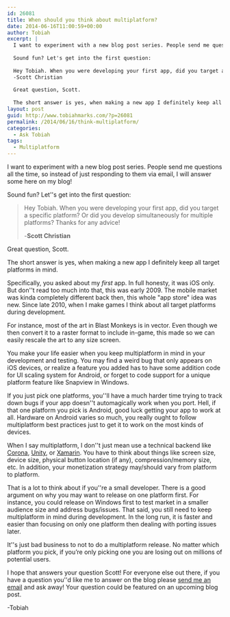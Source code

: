 ```yaml
---
id: 26081
title: When should you think about multiplatform?
date: 2014-06-16T11:00:59+00:00
author: Tobiah
excerpt: |
  I want to experiment with a new blog post series. People send me questions all the time, so instead of just responding to them via email, I will answer some here on my blog!
  
  Sound fun? Let's get into the first question:
  
  Hey Tobiah. When you were developing your first app, did you target a specific platform? Or did you develop simultaneously for multiple platforms? Thanks for any advice!
  -Scott Christian
  
  Great question, Scott.
  
  The short answer is yes, when making a new app I definitely keep all target platforms in mind...
layout: post
guid: http://www.tobiahmarks.com/?p=26081
permalink: /2014/06/16/think-multiplatform/
categories:
  - Ask Tobiah
tags:
  - Multiplatform
---
```

I want to experiment with a new blog post series. People send me questions all the time, so instead of just responding to them via email, I will answer some here on my blog!

Sound fun? Let''s get into the first question:

> Hey Tobiah. When you were developing your first app, did you target a specific platform? Or did you develop simultaneously for multiple platforms? Thanks for any advice!
> 
> -**Scott Christian**

Great question, Scott.

The short answer is yes, when making a new app I definitely keep all target platforms in mind. <!--more-->

Specifically, you asked about my _first_ app. In full honesty, it was iOS only. But don''t read too much into that, this was early 2009. The mobile market was kinda completely different back then, this whole "app store" idea was new. Since late 2010, when I make games I think about all target platforms during development.

For instance, most of the art in Blast Monkeys is in vector. Even though we then convert it to a raster format to include in-game, this made so we can easily rescale the art to any size screen.

You make your life easier when you keep multiplatform in mind in your development and testing. You may find a weird bug that only appears on iOS devices, or realize a feature you added has to have some addition code for UI scaling system for Android, or forget to code support for a unique platform feature like Snapview in Windows.

If you just pick one platforms, you''ll have a much harder time trying to track down bugs if your app doesn''t automagically work when you port. Hell, if that one platform you pick is Android, good luck getting your app to work at all. Hardware on Android varies so much, you really ought to follow multiplatform best practices just to get it to work on the most kinds of devices.

When I say multiplatform, I don''t just mean use a technical backend like <a href="http://coronalabs.com/products/corona-sdk/" target="_blank">Corona</a>, <a href="http://unity3d.com" target="_blank">Unity</a>, or <a href="https://xamarin.com/" target="_blank">Xamarin</a>. You have to think about things like screen size, device size, physical button location (if any), compression/memory size, etc. In addition, your monetization strategy may/should vary from platform to platform.

That is a lot to think about if you''re a small developer. There is a good argument on why you may want to release on one platform first. For instance, you could release on Windows first to test market in a smaller audience size and address bugs/issues. That said, you still need to keep multiplatform in mind during development. In the long run, it is faster and easier than focusing on only one platform then dealing with porting issues later.

It''s just bad business to not to do a multiplatform release. No matter which platform you pick, if you’re only picking one you are losing out on millions of potential users.

I hope that answers your question Scott! For everyone else out there, if you have a question you''d like me to answer on the blog please [send me an email](http://www.tobiahmarks.com/contact/ "Contact") and ask away! Your question could be featured on an upcoming blog post.

-Tobiah